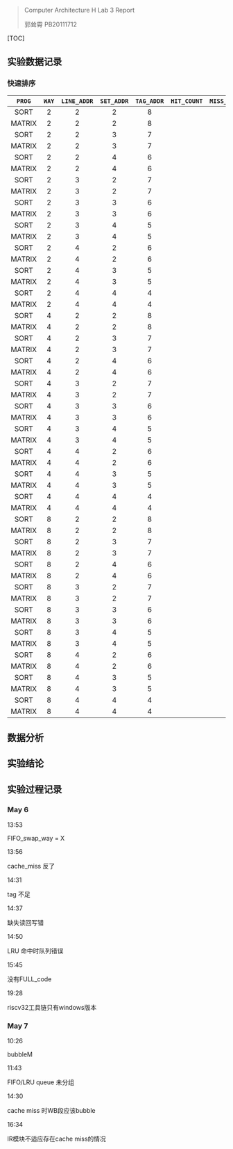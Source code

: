 >Computer Architecture H Lab 3 Report
>
>郭耸霄 PB20111712

[TOC]

## 实验数据记录

### 快速排序

| `PROG` | `WAY` | `LINE_ADDR` | `SET_ADDR` | `TAG_ADDR` | `HIT_COUNT` | `MISS_COUNT` | `MISS_RATE` |
| :----: | :---: | :---------: | :--------: | :--------: | :---------: | :----------: | :---------: |
|  SORT  |   2   |      2      |     2      |     8      |             |              |             |
| MATRIX |   2   |      2      |     2      |     8      |             |              |             |
|  SORT  |   2   |      2      |     3      |     7      |             |              |             |
| MATRIX |   2   |      2      |     3      |     7      |             |              |             |
|  SORT  |   2   |      2      |     4      |     6      |             |              |             |
| MATRIX |   2   |      2      |     4      |     6      |             |              |             |
|  SORT  |   2   |      3      |     2      |     7      |             |              |             |
| MATRIX |   2   |      3      |     2      |     7      |             |              |             |
|  SORT  |   2   |      3      |     3      |     6      |             |              |             |
| MATRIX |   2   |      3      |     3      |     6      |             |              |             |
|  SORT  |   2   |      3      |     4      |     5      |             |              |             |
| MATRIX |   2   |      3      |     4      |     5      |             |              |             |
|  SORT  |   2   |      4      |     2      |     6      |             |              |             |
| MATRIX |   2   |      4      |     2      |     6      |             |              |             |
|  SORT  |   2   |      4      |     3      |     5      |             |              |             |
| MATRIX |   2   |      4      |     3      |     5      |             |              |             |
|  SORT  |   2   |      4      |     4      |     4      |             |              |             |
| MATRIX |   2   |      4      |     4      |     4      |             |              |             |
|  SORT  |   4   |      2      |     2      |     8      |             |              |             |
| MATRIX |   4   |      2      |     2      |     8      |             |              |             |
|  SORT  |   4   |      2      |     3      |     7      |             |              |             |
| MATRIX |   4   |      2      |     3      |     7      |             |              |             |
|  SORT  |   4   |      2      |     4      |     6      |             |              |             |
| MATRIX |   4   |      2      |     4      |     6      |             |              |             |
|  SORT  |   4   |      3      |     2      |     7      |             |              |             |
| MATRIX |   4   |      3      |     2      |     7      |             |              |             |
|  SORT  |   4   |      3      |     3      |     6      |             |              |             |
| MATRIX |   4   |      3      |     3      |     6      |             |              |             |
|  SORT  |   4   |      3      |     4      |     5      |             |              |             |
| MATRIX |   4   |      3      |     4      |     5      |             |              |             |
|  SORT  |   4   |      4      |     2      |     6      |             |              |             |
| MATRIX |   4   |      4      |     2      |     6      |             |              |             |
|  SORT  |   4   |      4      |     3      |     5      |             |              |             |
| MATRIX |   4   |      4      |     3      |     5      |             |              |             |
|  SORT  |   4   |      4      |     4      |     4      |             |              |             |
| MATRIX |   4   |      4      |     4      |     4      |             |              |             |
|  SORT  |   8   |      2      |     2      |     8      |             |              |             |
| MATRIX |   8   |      2      |     2      |     8      |             |              |             |
|  SORT  |   8   |      2      |     3      |     7      |             |              |             |
| MATRIX |   8   |      2      |     3      |     7      |             |              |             |
|  SORT  |   8   |      2      |     4      |     6      |             |              |             |
| MATRIX |   8   |      2      |     4      |     6      |             |              |             |
|  SORT  |   8   |      3      |     2      |     7      |             |              |             |
| MATRIX |   8   |      3      |     2      |     7      |             |              |             |
|  SORT  |   8   |      3      |     3      |     6      |             |              |             |
| MATRIX |   8   |      3      |     3      |     6      |             |              |             |
|  SORT  |   8   |      3      |     4      |     5      |             |              |             |
| MATRIX |   8   |      3      |     4      |     5      |             |              |             |
|  SORT  |   8   |      4      |     2      |     6      |             |              |             |
| MATRIX |   8   |      4      |     2      |     6      |             |              |             |
|  SORT  |   8   |      4      |     3      |     5      |             |              |             |
| MATRIX |   8   |      4      |     3      |     5      |             |              |             |
|  SORT  |   8   |      4      |     4      |     4      |             |              |             |
| MATRIX |   8   |      4      |     4      |     4      |             |              |             |

## 数据分析

## 实验结论

## 实验过程记录

### May 6 

13:53 

FIFO_swap_way = X

13:56 

cache_miss 反了

14:31 

tag 不足

14:37 

缺失读回写错

14:50 

LRU 命中时队列错误

15:45 

没有FULL_code

19:28 

riscv32工具链只有windows版本 

### May 7

10:26 

bubbleM

11:43 

FIFO/LRU queue 未分组

14:30 

cache miss 时WB段应该bubble 

16:34 

IR模块不适应存在cache miss的情况

